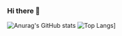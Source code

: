 ### Hi there 👋

![Anurag's GitHub stats](https://github-readme-stats.vercel.app/api?username=bibhukiju&show_icons=true&theme=dark)
![Top Langs](https://github-readme-stats.vercel.app/api/top-langs/?username=bibhukiju&layout=compact)]
